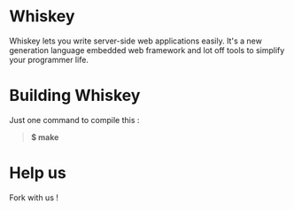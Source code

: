 Whiskey
================

Whiskey lets you write server-side web applications easily. It's a new generation language embedded web framework and lot off tools to simplify your programmer life.

Building Whiskey
================

Just one command to compile this :

> **$ make**

<i class="icon-rocket"></i> Help us
================

Fork with us !
